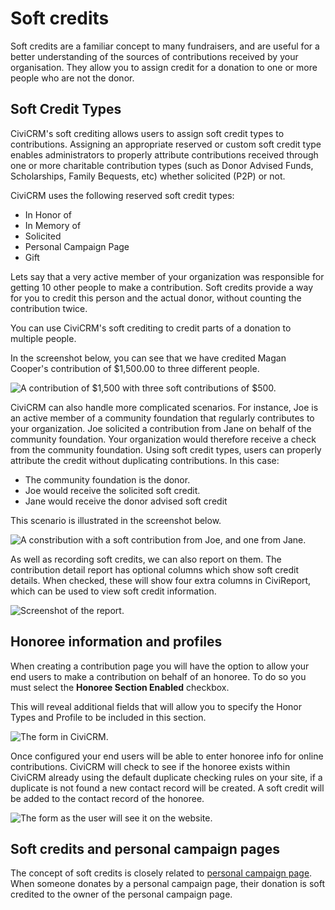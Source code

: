 # Soft credits

Soft credits are a familiar concept to many fundraisers, and are useful
for a better understanding of the sources of contributions received by
your organisation. They allow you to assign credit for a donation to
one or more people who are not the donor.

## Soft Credit Types

CiviCRM's soft crediting allows users to assign soft credit types to
contributions. Assigning an appropriate reserved or custom soft credit
type enables administrators to properly attribute contributions received
through one or more charitable contribution types (such as Donor Advised
Funds, Scholarships, Family Bequests, etc) whether solicited (P2P) or
not.

CiviCRM uses the following reserved soft credit types:

-   In Honor of
-   In Memory of
-   Solicited
-   Personal Campaign Page
-   Gift

Lets say that a very active member of your organization was responsible
for getting 10 other people to make a contribution. Soft credits
provide a way for you to credit this person and the actual donor,
without counting the contribution twice.

You can use CiviCRM's soft crediting to credit parts of a donation to
multiple people.

In the screenshot below, you can see that we have credited Magan
Cooper's contribution of $1,500.00 to three different people.

![A contribution of $1,500 with three soft contributions of $500.](/img/soft-credit-donation-1.png)

CiviCRM can also handle more complicated scenarios. For instance, Joe is
an active member of a community foundation that regularly contributes to
your organization. Joe solicited a contribution from Jane on behalf of
the community foundation. Your organization would therefore receive a
check from the community foundation. Using soft credit types, users can
properly attribute the credit without duplicating contributions. In this
case:

-   The community foundation is the donor.
-   Joe would receive the solicited soft credit.
-   Jane would receive the donor advised soft credit

This scenario is illustrated in the screenshot below.

![A constribution with a soft contribution from Joe, and one from Jane.](/img/soft-credit-donation-2.png)

As well as recording soft credits, we can also report on them. The
contribution detail report has optional columns which show soft credit
details. When checked, these will show four extra columns in CiviReport, which
can be used to view soft credit information.

![Screenshot of the report.](/img/z_sprint14_contributions_soft_credit.PNG)



## Honoree information and profiles

When creating a contribution page you will have the option to allow your
end users to make a contribution on behalf of an honoree. To do so you
must select the **Honoree Section Enabled** checkbox.

This will reveal additional fields that will allow you to specify the
Honor Types and Profile to be included in this section.

![The form in CiviCRM.](/img/z-sprint14_honoree_section.PNG)

Once configured your end users will be able to enter honoree info for
online contributions. CiviCRM will check to see if the honoree exists
within CiviCRM already using the default duplicate checking rules on
your site, if a duplicate is not found a new contact record will be
created. A soft credit will be added to the contact record of the
honoree.

![The form as the user will see it on the website.](/img/soft-credit-honoree-info.png)

## Soft credits and personal campaign pages

The concept of soft credits is closely related to
[personal campaign page](../contributions/personal-campaign-pages). When someone donates by a
personal campaign page, their donation is soft credited to the owner of
the personal campaign page.
